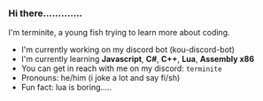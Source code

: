 ### Hi there.............

I'm terminite, a young fish trying to learn more about coding.

- I'm currently working on my discord bot (kou-discord-bot)
- I'm currently learning **Javascript**, **C#**, **C++**, **Lua**, **Assembly x86**
- You can get in reach with me on my discord: `terminite`
- Pronouns: he/him (i joke a lot and say fi/sh)
- Fun fact: lua is boring.....

<!--
**terminite1/terminite1** is a ✨ _special_ ✨ repository because its `README.md` (this file) appears on your GitHub profile.

Here are some ideas to get you started:

- 🔭 I’m currently working on ...
- 🌱 I’m currently learning ...
- 👯 I’m looking to collaborate on ...
- 🤔 I’m looking for help with ...
- 💬 Ask me about ...
- 📫 How to reach me: ...
- 😄 Pronouns: ...
- ⚡ Fun fact: ...
-->
